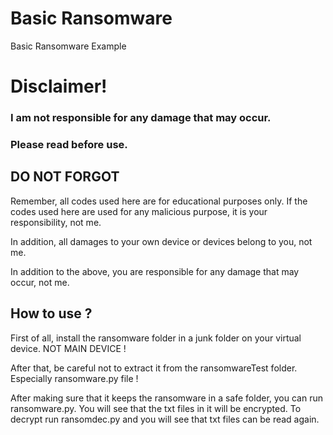 # Basic Ransomware
Basic Ransomware Example

# Disclaimer!

### I am not responsible for any damage that may occur.

### Please read before use.

## DO NOT FORGOT
Remember, all codes used here are for educational purposes only. If the codes used here are used for any malicious purpose, it is your responsibility, not me.

In addition, all damages to your own device or devices belong to you, not me.

In addition to the above, you are responsible for any damage that may occur, not me.


## How to use ?

First of all, install the ransomware folder in a junk folder on your virtual device. NOT MAIN DEVICE !

After that, be careful not to extract it from the ransomwareTest folder. Especially ransomware.py file !

After making sure that it keeps the ransomware in a safe folder, you can run ransomware.py. You will see that the txt files in it will be encrypted.
To decrypt run ransomdec.py and you will see that txt files can be read again.
